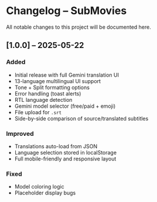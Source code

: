 # Changelog – SubMovies

All notable changes to this project will be documented here.

## [1.0.0] – 2025-05-22
### Added
- Initial release with full Gemini translation UI
- 13-language multilingual UI support
- Tone + Split formatting options
- Error handling (toast alerts)
- RTL language detection
- Gemini model selector (free/paid + emoji)
- File upload for `.srt`
- Side-by-side comparison of source/translated subtitles

### Improved
- Translations auto-load from JSON
- Language selection stored in localStorage
- Full mobile-friendly and responsive layout

### Fixed
- Model coloring logic
- Placeholder display bugs
